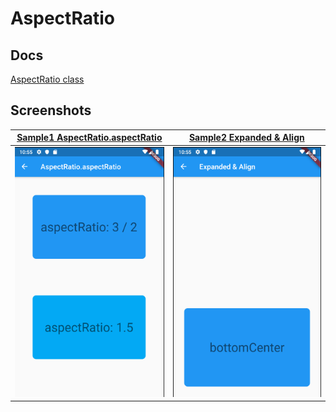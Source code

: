 # AspectRatio

## Docs

[AspectRatio class](https://api.flutter.dev/flutter/widgets/AspectRatio-class.html)

## Screenshots

|[Sample1 AspectRatio.aspectRatio](lib/pages/sample1.dart)|[Sample2 Expanded & Align](lib/pages/sample2.dart)|
|:-:|:-:|
|<img src="./screenshots/AspectRatio.png" height="400" alt="Screenshot"/>|<img src="./screenshots/ExpandedAlign.png" height="400" alt="Screenshot"/>|
